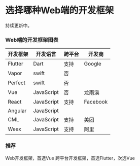 # 选择哪种Web端的开发框架

持续更新中。

### Web端的开发框架图表

开发框架 | 开发语言 | 跨平台 | 开发商
-------|----------|-------|---------
Flutter | Dart | 支持 | Google
Vapor | swift | 否 
Perfect | swift | 否 
Vue | JavaScript | 否 | 龙雨溪
React | JavaScript | 支持 | Facebook
Angular | JavaScript  
CML | JavaScript | 支持 | 美团
Weex | JavaScript | 支持 | 阿里

### 推荐
Web开发框架，首选Vue
跨平台开发框架，首选Flutter，次选Vue